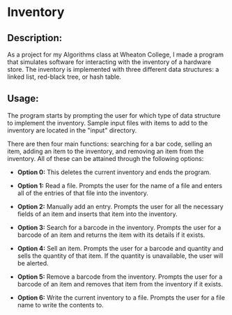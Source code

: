 # Inventory
## Description:
As a project for my Algorithms class at Wheaton College, I made a program that simulates software for interacting with the inventory of a hardware store. The inventory is implemented with three different data structures: a linked list, red-black tree, or hash table.

## Usage:
The program starts by prompting the user for which type of data structure to implement the inventory. Sample input files with items to add to the inventory are located in the "input" directory. 

There are then four main functions: searching for a bar code, selling an item, adding an item to the inventory, and removing an item from the inventory. All of these can be attained through the following options:

- **Option 0:** This deletes the current inventory and ends the program.

- **Option 1:** Read a file. Prompts the user for the name of a file and enters all of the entries of that file into the inventory.

- **Option 2:** Manually add an entry. Prompts the user for all the necessary fields of an item and inserts that item into the inventory.

- **Option 3:** Search for a barcode in the inventory. Prompts the user for a barcode of an item and returns the item with its details if it exists.

- **Option 4:** Sell an item. Prompts the user for a barcode and quantity and sells the quantity of that item. If the quantity is unavailable, the user will be alerted.

- **Option 5:** Remove a barcode from the inventory. Prompts the user for a barcode of an item and removes that item from the inventory if it exists.

- **Option 6:** Write the current inventory to a file. Prompts the user for a file name to write the contents to.